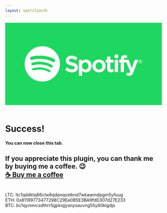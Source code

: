 ```yaml
---
layout: spotifyauth
---
```


<img src="/images/spotlogo.png" class="logo"/> 
<div class="clearFloat">&nbsp;</div>

# Success!
#### You can now close this tab.
If you appreciate this plugin, you can thank me by buying me a coffee. 😉  
<b><a href="https://paypal.me/BarRaider">☕ Buy me a coffee</a></b>  
---
<br/>  
LTC: ltc1qddktq66clw8qdanqxstknd7wkawmdpgm5yfuug<br/>
ETH: 0x81199773477298C29Ee0B5E3BA9fdD307d27E233<br/>
BTC: bc1qymmcsdthrr5gpkxjjysnysauvng55y60klgdjs

